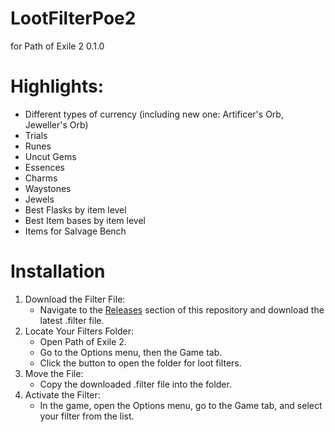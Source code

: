 # LootFilterPoe2
for Path of Exile 2  0.1.0

# Highlights:
- Different types of currency (including new one: Artificer's Orb, Jeweller's Orb)
- Trials
- Runes
- Uncut Gems
- Essences
- Charms
- Waystones
- Jewels
- Best Flasks by item level
- Best Item bases by item level
- Items for Salvage Bench

# Installation
1. Download the Filter File:
   - Navigate to the [Releases](https://github.com/Stochfard/LootFilterPoe2/releases) section of this repository and download the latest .filter file.
2. Locate Your Filters Folder:
   - Open Path of Exile 2.
   - Go to the Options menu, then the Game tab.
   - Click the button to open the folder for loot filters.
3. Move the File:
   - Copy the downloaded .filter file into the folder.
4. Activate the Filter:
   - In the game, open the Options menu, go to the Game tab, and select your filter from the list.
 
